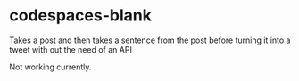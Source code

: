 # codespaces-blank
Takes a post and then takes a sentence from the post before turning it into a tweet with out the need of an API

Not working currently.
